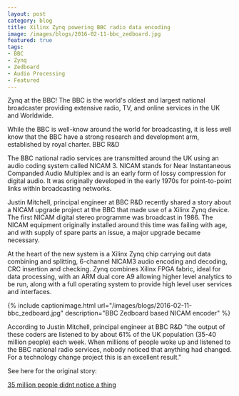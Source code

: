 ```yaml
---
layout: post
category: blog
title: Xilinx Zynq powering BBC radio data encoding
image: /images/blogs/2016-02-11-bbc_zedboard.jpg
featured: true
tags: 
- BBC
- Zynq
- Zedboard
- Audio Processing
- Featured
---
```


Zynq at the BBC!
The BBC is the world's oldest and largest national broadcaster providing extensive radio, TV, and online services in the UK and Worldwide. 

While the BBC is well-know around the world for broadcasting, it is less well know that the BBC have a strong research and development arm,  established by royal charter. BBC R&D

The BBC national radio services are transmitted around the UK using an audio coding system called NICAM 3. NICAM stands for Near Instantaneous Companded Audio Multiplex and is an early form of lossy compression for digital audio. It was originally developed in the early 1970s for point-to-point links within broadcasting networks.

Justin Mitchell, principal engineer at BBC R&D recently shared a story about a NICAM upgrade project at the BBC that made use of a Xilinx Zynq device. The first NICAM digital stereo programme was broadcast in 1986. The NICAM equipment originally installed around this time was failing with age, and with supply of spare parts an issue, a major upgrade became necessary. 

At the heart of the new system is a Xilinx Zynq chip carrying out data combining and splitting, 6-channel NICAM3 audio encoding and decoding, CRC insertion and checking. Zynq combines Xilinx FPGA fabric, ideal for data processing, with an ARM dual core A9 allowing higher level analytics to be run, along with a full operating system to provide high level user services and interfaces.

{% include captionimage.html url="/images/blogs/2016-02-11-bbc_zedboard.jpg" description="BBC Zedboard based NICAM encoder" %}

According to Justin Mitchell, principal engineer at BBC R&D "the output of these coders are listened to by about 61% of the UK population (35-40 million people) each week. When millions of people woke up and listened to the BBC national radio services, nobody noticed that anything had changed. For a technology change project this is an excellent result."

See here for the original story:

[35 million people didnt notice a thing](http://www.bbc.co.uk/rd/blog/2016-01-35-million-people-didnt-notice-a-thing-dot-dot-dot)
